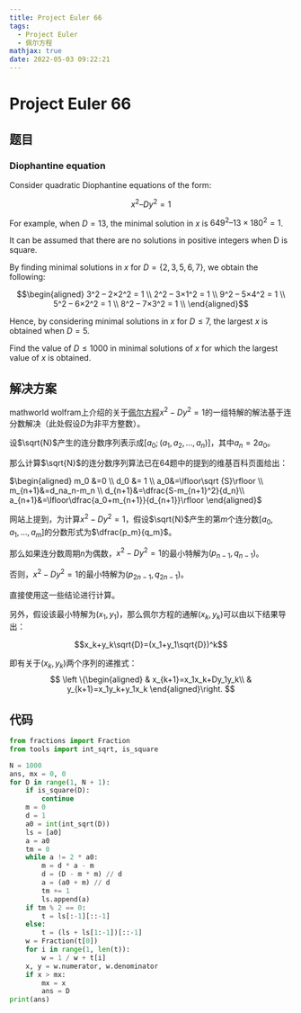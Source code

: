 ```yaml
---
title: Project Euler 66
tags:
  - Project Euler
  - 佩尔方程
mathjax: true
date: 2022-05-03 09:22:21
---
```


<escape><!-- more --></escape>

# Project Euler 66

## 题目

### Diophantine equation

Consider quadratic Diophantine equations of the form:

$$x^2 – Dy^2 = 1$$

For example, when $D=13$, the minimal solution in $x$ is $649^2 – 13×180^2 = 1$.

It can be assumed that there are no solutions in positive integers when D is square.

By finding minimal solutions in $x$ for $D = \{2, 3, 5, 6, 7\}$, we obtain the following:

$$\begin{aligned}
3^2 – 2×2^2 = 1 \\
2^2 – 3×1^2 = 1 \\
9^2 – 5×4^2 = 1 \\
5^2 – 6×2^2 = 1 \\
8^2 – 7×3^2 = 1 \\
\end{aligned}$$

Hence, by considering minimal solutions in $x$ for $D \leq 7$, the largest $x$ is obtained when $D=5$.

Find the value of $D \leq 1000$ in minimal solutions of $x$ for which the largest value of $x$ is obtained.

## 解决方案

mathworld wolfram上介绍的关于[佩尔方程](https://mathworld.wolfram.com/PellEquation.html)$x^2-Dy^2=1$的一组特解的解法基于连分数解决（此处假设$D$为非平方整数）。

设$\sqrt{N}$产生的连分数序列表示成$[a_0;(a_1,a_2,\dots,a_n)]$，其中$a_n=2a_0$。

那么计算$\sqrt{N}$的连分数序列算法已在64题中的提到的维基百科页面给出：

$\begin{aligned}
m_0 &=0 \\
d_0 &= 1 \\
a_0&=\lfloor\sqrt {S}\rfloor \\
m_{n+1}&=d_na_n-m_n \\
d_{n+1}&=\dfrac{S-m_{n+1}^2}{d_n}\\
a_{n+1}&=\lfloor\dfrac{a_0+m_{n+1}}{d_{n+1}}\rfloor
\end{aligned}$

网站上提到，为计算$x^2-Dy^2=1$，假设$\sqrt{N}$产生的第$m$个连分数$[a_0,a_1,\dots,a_m]$的分数形式为$\dfrac{p_m}{q_m}$。

那么如果连分数周期$n$为偶数，$x^2-Dy^2=1$的最小特解为$(p_{n-1},q_{n-1})$。

否则，$x^2-Dy^2=1$的最小特解为$(p_{2n-1},q_{2n-1})$。

直接使用这一些结论进行计算。

另外，假设该最小特解为$(x_1,y_1)$，那么佩尔方程的通解$(x_k,y_k)$可以由以下结果导出：

$$x_k+y_k\sqrt{D}=(x_1+y_1\sqrt{D})^k$$

即有关于$(x_k,y_k)$两个序列的递推式：
$$
\left \{\begin{aligned}
  & x_{k+1}=x_1x_k+Dy_1y_k\\
  & y_{k+1}=x_1y_k+y_1x_k
\end{aligned}\right.
$$

## 代码

```py
from fractions import Fraction
from tools import int_sqrt, is_square

N = 1000
ans, mx = 0, 0
for D in range(1, N + 1):
    if is_square(D):
        continue
    m = 0
    d = 1
    a0 = int(int_sqrt(D))
    ls = [a0]
    a = a0
    tm = 0
    while a != 2 * a0:
        m = d * a - m
        d = (D - m * m) // d
        a = (a0 + m) // d
        tm += 1
        ls.append(a)
    if tm % 2 == 0:
        t = ls[:-1][::-1]
    else:
        t = (ls + ls[1:-1])[::-1]
    w = Fraction(t[0])
    for i in range(1, len(t)):
        w = 1 / w + t[i]
    x, y = w.numerator, w.denominator
    if x > mx:
        mx = x
        ans = D
print(ans)

```
